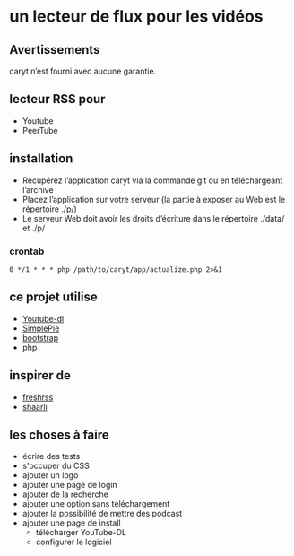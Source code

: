 # un lecteur de flux pour les vidéos

## Avertissements

caryt n’est fourni avec aucune garantie.

## lecteur RSS pour

- Youtube
- PeerTube

## installation

- Récupérez l’application caryt via la commande git ou en téléchargeant l’archive
- Placez l’application sur votre serveur (la partie à exposer au Web est le répertoire ./p/)
- Le serveur Web doit avoir les droits d’écriture dans le répertoire ./data/ et ./p/

### crontab

```
0 */1 * * * php /path/to/caryt/app/actualize.php 2>&1
```

## ce projet utilise

- [Youtube-dl](https://github.com/ytdl-org/youtube-dl)
- [SimplePie](https://www.simplepie.org/)
- [bootstrap](https://github.com/twbs/bootstrap)
- php

## inspirer de

- [freshrss](https://github.com/FreshRSS/FreshRSS)
- [shaarli](https://github.com/shaarli/Shaarli)

## les choses à faire

- écrire des tests
- s'occuper du CSS
- ajouter un logo
- ajouter une page de login
- ajouter de la recherche
- ajouter une option sans téléchargement
- ajouter la possibilité de mettre des podcast
- ajouter une page de install
  - télécharger YouTube-DL
  - configurer le logiciel
